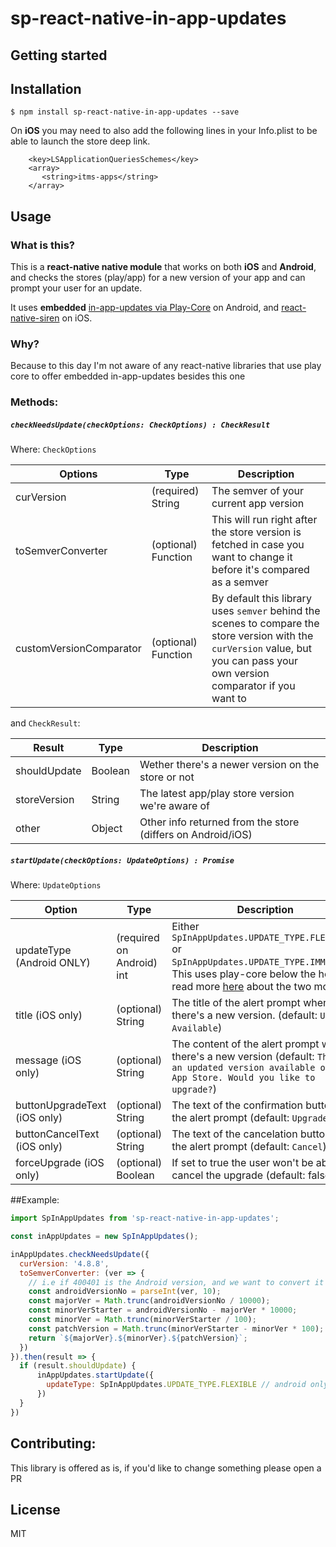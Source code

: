# sp-react-native-in-app-updates

## Getting started

## Installation

`$ npm install sp-react-native-in-app-updates --save`


On **iOS** you may need to also add the following lines in your Info.plist to be able to launch the store deep link.

```
	<key>LSApplicationQueriesSchemes</key>
	<array>
	   <string>itms-apps</string>
	</array>
```

## Usage

### What is this?

This is a **react-native native module** that works on both **iOS** and **Android**, and checks the stores (play/app) for a new version of your app and can prompt your user for an update.

It uses **embedded** [in-app-updates via Play-Core](https://developer.android.com/guide/playcore/in-app-updates) on Android, and [react-native-siren](https://github.com/GantMan/react-native-siren) on iOS.

### Why?
Because to this day I'm not aware of any react-native libraries that use play core to offer embedded in-app-updates besides this one

### Methods:

##### `checkNeedsUpdate(checkOptions: CheckOptions) : CheckResult`

Where: 
`CheckOptions`

| Options | Type  | Description  |
|---|---|---|
| curVersion  | (required) String | The semver of your current app version  |
|  toSemverConverter | (optional) Function  |  This will run right after the store version is fetched in case you want to change it before it's compared as a semver |
|  customVersionComparator | (optional) Function  | By default this library uses `semver` behind the scenes to compare the store version with the `curVersion` value, but you can pass your own version comparator if you want to |

and `CheckResult`:

| Result | Type  | Description  |
|---|---|---|
| shouldUpdate  | Boolean | Wether there's a newer version on the store or not  |
|  storeVersion | String  |  The latest app/play store version we're aware of |
|  other | Object  | Other info returned from the store (differs on Android/iOS) |



##### `startUpdate(checkOptions: UpdateOptions) : Promise`

Where: 
`UpdateOptions `

| Option | Type  | Description  |
|---|---|---|
| updateType (Android ONLY) | (required on Android) int | Either `SpInAppUpdates.UPDATE_TYPE.FLEXIBLE` or `SpInAppUpdates.UPDATE_TYPE.IMMEDIATE`. This uses play-core below the hood, read more [here](https://developer.android.com/guide/playcore/in-app-updates) about the two modes. |
|  title (iOS only) | (optional) String  |  The title of the alert prompt when there's a new version. (default: `Update Available`) |
|  message (iOS only) | (optional) String  |  The content of the alert prompt when there's a new version (default: `There is an updated version available on the App Store. Would you like to upgrade?`)|
|  buttonUpgradeText (iOS only) | (optional) String  |  The text of the confirmation button on the alert prompt (default: `Upgrade `)|
|  buttonCancelText (iOS only) | (optional) String  |  The text of the cancelation button on the alert prompt (default: `Cancel`)|
|  forceUpgrade (iOS only) | (optional) Boolean  |  If set to true the user won't be able to cancel the upgrade (default: false)|


##Example:

```javascript
import SpInAppUpdates from 'sp-react-native-in-app-updates';

const inAppUpdates = new SpInAppUpdates();

inAppUpdates.checkNeedsUpdate({
  curVersion: '4.8.8',
  toSemverConverter: (ver => {
    // i.e if 400401 is the Android version, and we want to convert it to 4.4.1
    const androidVersionNo = parseInt(ver, 10);
    const majorVer = Math.trunc(androidVersionNo / 10000);
    const minorVerStarter = androidVersionNo - majorVer * 10000;
    const minorVer = Math.trunc(minorVerStarter / 100);
    const patchVersion = Math.trunc(minorVerStarter - minorVer * 100);
    return `${majorVer}.${minorVer}.${patchVersion}`;
  })
}).then(result => {
  if (result.shouldUpdate) {
	  inAppUpdates.startUpdate({
	    updateType: SpInAppUpdates.UPDATE_TYPE.FLEXIBLE // android only, on iOS the user will be promped to go to your app store page
	  })
  }
})

```

## Contributing:

This library is offered as is, if you'd like to change something please open a PR

## License
MIT
